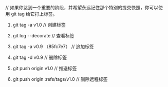 // 如果你达到一个重要的阶段，并希望永远记住那个特别的提交快照，你可以使用 git tag 给它打上标签。

1. git tag -a v1.0  // 创建标签

2. git log --decorate   // 查看标签

3. git tag -a v0.9 （85fc7e7） // 追加标签   

4. git tag -d v0.9   // 删除标签

5. git push origin v1.0    // 推送标签

6. git push origin :refs/tags/v1.0     // 删除远程标签

